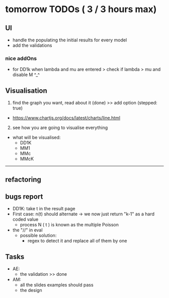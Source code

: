 # tomorrow TODOs (  3 / 3 hours max)

## UI
- handle the populating the initial results for every model
- add the validations

### nice addOns
- for DD1k when lambda and mu are entered > check if lambda > mu and disable M ^_^


## Visualisation
1. find the graph you want, read about it (done) >> add option (stepped: true)

  - https://www.chartjs.org/docs/latest/charts/line.html 
2. see how you are going to visualise everything
  - what will be visualised:
    - DD1K
    - MM1
    - MMc
    - MMcK
---------
## refactoring 



## bugs report
- DD1K: take t in the result page
- First case: n(t) should alternate -> we now just return "k-1" as a hard coded value
    - process N ( t ) is known as the multiple Poisson
- the "//" in eval
    - possible solution:
        - regex to detect it and replace all of them by one
## Tasks
- AE:
    - the validation >> done
- AM:
    - all the slides examples should pass
    - the design
